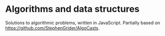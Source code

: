 # Algorithms and data structures

Solutions to algorithmic problems, written in JavaScript. Partially based on https://github.com/StephenGrider/AlgoCasts.